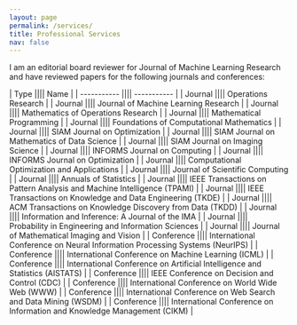 ```yaml
---
layout: page
permalink: /services/
title: Professional Services
nav: false
---
```


I am an editorial board reviewer for Journal of Machine Learning Research and have reviewed papers for the following journals and conferences:

| Type |||| Name |
| ----------- |||| ----------- |
| Journal |||| Operations Research |
| Journal |||| Journal of Machine Learning Research |
| Journal |||| Mathematics of Operations Research |
| Journal |||| Mathematical Programming |
| Journal |||| Foundations of Computational Mathematics |
| Journal |||| SIAM Journal on Optimization |
| Journal |||| SIAM Journal on Mathematics of Data Science |
| Journal |||| SIAM Journal on Imaging Science |
| Journal |||| INFORMS Journal on Computing |
| Journal |||| INFORMS Journal on Optimization |
| Journal |||| Computational Optimization and Applications |
| Journal |||| Journal of Scientific Computing |
| Journal |||| Annuals of Statistics |
| Journal |||| IEEE Transactions on Pattern Analysis and Machine Intelligence (TPAMI) |
| Journal |||| IEEE Transactions on Knowledge and Data Engineering (TKDE) |
| Journal |||| ACM Transactions on Knowledge Discovery from Data (TKDD) |
| Journal |||| Information and Inference: A Journal of the IMA |
| Journal |||| Probability in Engineering and Information Sciences |
| Journal |||| Journal of Mathematical Imaging and Vision |
| Conference |||| International Conference on Neural Information Processing Systems (NeurIPS) |
| Conference |||| International Conference on Machine Learning (ICML) |
| Conference |||| International Conference on Artificial Intelligence and Statistics (AISTATS) |
| Conference |||| IEEE Conference on Decision and Control (CDC) |
| Conference |||| International Conference on World Wide Web (WWW) |
| Conference |||| International Conference on Web Search and Data Mining (WSDM) |
| Conference |||| International Conference on Information and Knowledge Management (CIKM) |
